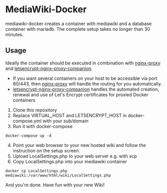 # MediaWiki-Docker
mediawiki-docker creates a container with mediawiki and a database container with mariadb.
The complete setup takes no longer than 30 minutes.

## Usage
Ideally the container should be executed in combination with [nginx-proxy](https://github.com/nginx-proxy/nginx-proxy) and 
[letsencrypt-nginx-proxy-companion](https://github.com/nginx-proxy/docker-letsencrypt-nginx-proxy-companion).

- If you want several containers on your host to be accessible via port 80/443, then 
[nginx-proxy](https://github.com/nginx-proxy/nginx-proxy)  will handle the routing for you automatically.
- [letsencrypt-nginx-proxy-companion](https://github.com/nginx-proxy/docker-letsencrypt-nginx-proxy-companion) handles the 
automated creation, renewal and use of Let's Encrypt certificates for proxied Docker containers


1. Clone this repository
2. Replace VIRTUAL_HOST and LETSENCRYPT_HOST in docker-compose.yml with your sub/domain
3. Run it with docker-compose
```
docker-compose up -d
```
4. Point your web browser to your new hosted wiki and follow the instruction on the setup screen.
5. Upload LocalSettings.php to your web server e.g. with scp
6. Copy LocalSettings.php into your mediawiki container
```
docker cp LocalSettings.php mediawiki:/var/www/html/wiki/LocalSettings.php
```

And you're done. Have fun with your new Wiki!
